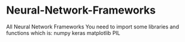 # Neural-Network-Frameworks
All Neural Network Frameworks
You need to import some libraries and functions
which is:
numpy
keras
matplotlib
PIL
